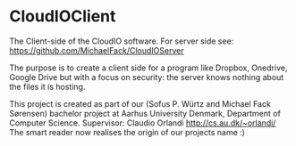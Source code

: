 # CloudIOClient
The Client-side of the CloudIO software. For server side see: https://github.com/MichaelFack/CloudIOServer

The purpose is to create a client side for a program like Dropbox, Onedrive, Google Drive but with a focus on security: the server knows nothing about the files it is hosting. 


This project is created as part of our (Sofus P. Würtz and Michael Fack Sørensen) 
bachelor project at Aarhus University Denmark, Department of Computer Science.
Supervisor: Claudio Orlandi http://cs.au.dk/~orlandi/
The smart reader now realises the origin of our projects name :)

